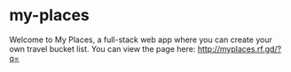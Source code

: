 ﻿# my-places
Welcome to My Places, a full-stack web app where you can create your own travel bucket list.
You can view the page here: http://myplaces.rf.gd/?q=
